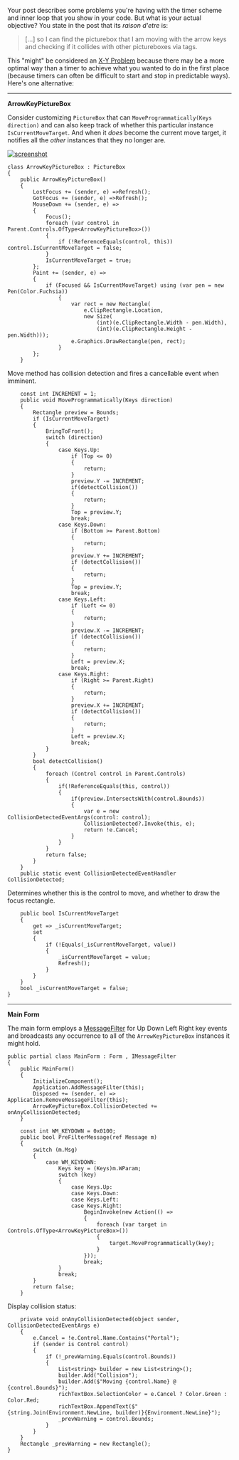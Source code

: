 Your post describes some problems you're having with the timer scheme and inner loop that you show in your code. But what is your actual objective? You state in the post that its _raison d'etre_ is:
>[...] so I can find the picturebox that I am moving with the arrow keys and checking if it collides with other pictureboxes via tags.

This "might" be considered an [X-Y Problem](https://meta.stackexchange.com/a/66378)
 because there may be a more optimal way than a timer to achieve what you wanted to do in the first place (because timers can often be difficult to start and stop in predictable ways). Here's one alternative:

***
**ArrowKeyPictureBox**

Consider customizing `PictureBox` that can `MoveProgrammatically(Keys direction)` and can also keep track of whether this particular instance `IsCurrentMoveTarget`. And when it _does_ become the current move target, it notifies all the _other_ instances that they no longer are.

[![screenshot][1]][1]


    class ArrowKeyPictureBox : PictureBox
    {
        public ArrowKeyPictureBox() 
        {
            LostFocus += (sender, e) =>Refresh();
            GotFocus += (sender, e) =>Refresh();
            MouseDown += (sender, e) =>
            {
                Focus();
                foreach (var control in Parent.Controls.OfType<ArrowKeyPictureBox>())
                {
                    if (!ReferenceEquals(control, this)) control.IsCurrentMoveTarget = false;
                }
                IsCurrentMoveTarget = true;
            };
            Paint += (sender, e) =>
            {
                if (Focused && IsCurrentMoveTarget) using (var pen = new Pen(Color.Fuchsia))
                    {
                        var rect = new Rectangle(
                            e.ClipRectangle.Location,
                            new Size(
                                (int)(e.ClipRectangle.Width - pen.Width),
                                (int)(e.ClipRectangle.Height - pen.Width)));
                        e.Graphics.DrawRectangle(pen, rect);
                    }
            };
        }

Move method has collision detection and fires a cancellable event when imminent.

        const int INCREMENT = 1;
        public void MoveProgrammatically(Keys direction)
        {
            Rectangle preview = Bounds;
            if (IsCurrentMoveTarget)
            {
                BringToFront();
                switch (direction)
                {
                    case Keys.Up:
                        if (Top <= 0)
                        {
                            return;
                        }
                        preview.Y -= INCREMENT;
                        if(detectCollision())
                        {
                            return;
                        }
                        Top = preview.Y;
                        break;
                    case Keys.Down:
                        if (Bottom >= Parent.Bottom)
                        {
                            return;
                        }
                        preview.Y += INCREMENT;
                        if (detectCollision())
                        {
                            return;
                        }
                        Top = preview.Y;
                        break;
                    case Keys.Left:
                        if (Left <= 0)
                        {
                            return;
                        }
                        preview.X -= INCREMENT;
                        if (detectCollision())
                        {
                            return;
                        }
                        Left = preview.X;
                        break;
                    case Keys.Right:
                        if (Right >= Parent.Right)
                        {
                            return;
                        }
                        preview.X += INCREMENT;
                        if (detectCollision())
                        {
                            return;
                        }
                        Left = preview.X;
                        break;
                }
            }
            bool detectCollision()
            {
                foreach (Control control in Parent.Controls)
                {
                    if(!ReferenceEquals(this, control))
                    {
                        if(preview.IntersectsWith(control.Bounds))
                        {
                            var e = new CollisionDetectedEventArgs(control: control);
                            CollisionDetected?.Invoke(this, e);
                            return !e.Cancel;
                        }
                    }
                }
                return false;
            }
        }
        public static event CollisionDetectedEventHandler CollisionDetected;

Determines whether this is the control to move, and whether to draw the focus rectangle.

        public bool IsCurrentMoveTarget
        {
            get => _isCurrentMoveTarget;
            set
            {
                if (!Equals(_isCurrentMoveTarget, value))
                {
                    _isCurrentMoveTarget = value;
                    Refresh();
                }
            }
        }
        bool _isCurrentMoveTarget = false;
    }


***
**Main Form**

The main form employs a [MessageFilter](https://learn.microsoft.com/en-us/dotnet/api/system.windows.forms.application.addmessagefilter) for Up Down Left Right key events and broadcasts any occurrence to all of the `ArrowKeyPictureBox` instances it might hold.  

    public partial class MainForm : Form , IMessageFilter
    {
        public MainForm()
        {
            InitializeComponent();
            Application.AddMessageFilter(this);
            Disposed += (sender, e) => Application.RemoveMessageFilter(this);
            ArrowKeyPictureBox.CollisionDetected += onAnyCollisionDetected;
        }

        const int WM_KEYDOWN = 0x0100;
        public bool PreFilterMessage(ref Message m)
        {
            switch (m.Msg)
            {
                case WM_KEYDOWN:
                    Keys key = (Keys)m.WParam;
                    switch (key)
                    {
                        case Keys.Up:
                        case Keys.Down:
                        case Keys.Left:
                        case Keys.Right:
                            BeginInvoke(new Action(() =>
                            {
                                foreach (var target in Controls.OfType<ArrowKeyPictureBox>())
                                {
                                    target.MoveProgrammatically(key);
                                }
                            }));
                            break;
                    }
                    break;
            }
            return false;
        }

Display collision status:

        private void onAnyCollisionDetected(object sender, CollisionDetectedEventArgs e)
        {
            e.Cancel = !e.Control.Name.Contains("Portal");
            if (sender is Control control)
            {
                if (!_prevWarning.Equals(control.Bounds))
                {
                    List<string> builder = new List<string>();
                    builder.Add("Collision");
                    builder.Add($"Moving {control.Name} @ {control.Bounds}");
                    richTextBox.SelectionColor = e.Cancel ? Color.Green : Color.Red;
                    richTextBox.AppendText($"{string.Join(Environment.NewLine, builder)}{Environment.NewLine}");
                    _prevWarning = control.Bounds;
                }
            }
        }
        Rectangle _prevWarning = new Rectangle();
    }


  [1]: https://i.stack.imgur.com/MKawb.png